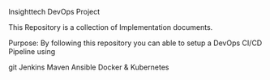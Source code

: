 Insighttech DevOps Project

This Repository is a collection of Implementation documents.

Purpose:
By following this repository you can able to setup a DevOps CI/CD Pipeline using

git
Jenkins
Maven
Ansible
Docker &
Kubernetes
